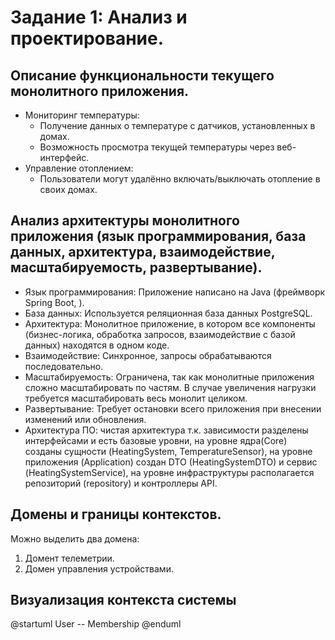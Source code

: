 # Задание 1: Анализ и проектирование.

## Описание функциональности текущего монолитного приложения.

- Мониторинг температуры:
    - Получение данных о температуре с датчиков, установленных в домах.
    - Возможность просмотра текущей температуры через веб-интерфейс.
- Управление отоплением:
    - Пользователи могут удалённо включать/выключать отопление в своих домах.

## Анализ архитектуры монолитного приложения (язык программирования, база данных, архитектура, взаимодействие, масштабируемость, развертывание).

- Язык программирования: Приложение написано на Java (фреймворк Spring Boot, ).
- База данных: Используется реляционная база данных PostgreSQL.
- Архитектура: Монолитное приложение, в котором все компоненты (бизнес-логика, обработка запросов, взаимодействие с базой данных) находятся в одном коде.
- Взаимодействие: Синхронное, запросы обрабатываются последовательно.
- Масштабируемость: Ограничена, так как монолитные приложения сложно масштабировать по частям. В случае увеличения нагрузки требуется масштабировать весь монолит целиком.
- Развертывание: Требует остановки всего приложения при внесении изменений или обновления.
- Архитектура ПО: чистая архитектура т.к. зависимости разделены интерфейсами и есть базовые уровни, на уровне ядра(Core) созданы сущности (HeatingSystem, TemperatureSensor), на уровне приложения (Application) создан DTO (HeatingSystemDTO) и сервис (HeatingSystemService), на уровне инфраструктуры располагается репозиторий (repository) и контроллеры API.

## Домены и границы контекстов.
Можно выделить два домена:
1. Домент телеметрии.
2. Домен управления устройствами.

## Визуализация контекста системы
@startuml
User -- Membership
@enduml
